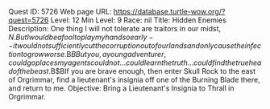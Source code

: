 Quest ID: 5726
Web page URL: https://database.turtle-wow.org/?quest=5726
Level: 12
Min Level: 9
Race: nil
Title: Hidden Enemies
Description: One thing I will not tolerate are traitors in our midst, $N. But I would be a fool to play my hand so early--it would not sufficiently cut the corruption out of our lands and only cause the infection to grow worse.$B$BBut you, a young adventurer, could go places my agents could not... could learn the truth... could find the true head of the beast.$B$BIf you are brave enough, then enter Skull Rock to the east of Orgrimmar, find a lieutenant's insignia off one of the Burning Blade there, and return to me.
Objective: Bring a Lieutenant's Insignia to Thrall in Orgrimmar.
